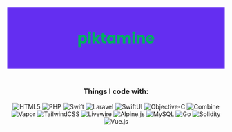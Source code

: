 <img alt="portrait" src="banner.png" />

#

<h3 align="center">Things I code with:</h3>
<p align="center">
  <img alt="HTML5" src="https://img.shields.io/badge/-Web-E34F26?style=for-the-badge&logo=html5&logoColor=white" />
  <img alt="PHP" src="https://img.shields.io/badge/-PHP-777BB4?style=for-the-badge&logo=php&logoColor=white" />
  <img alt="Swift" src="https://img.shields.io/badge/-Swift-F05138?style=for-the-badge&logo=swift&logoColor=white" />
  <img alt="Laravel" src="https://img.shields.io/badge/-Laravel-FF2D20?style=for-the-badge&logo=laravel&logoColor=white" />
  <img alt="SwiftUI" src="https://img.shields.io/badge/-SwiftUI-3955A3?style=for-the-badge&logo=swift&logoColor=white" />
  <img alt="Objective-C" src="https://img.shields.io/badge/-ObjectiveC-A8B9CC?style=for-the-badge&logo=c&logoColor=white" />
  <img alt="Combine" src="https://img.shields.io/badge/-Combine-00B2A5?style=for-the-badge&logo=swift&logoColor=white" />
  
  <img alt="Vapor" src="https://img.shields.io/badge/-Vapor-0D0D0D?style=for-the-badge&logo=vapor&logoColor=white" />
  
  <img alt="TailwindCSS" src="https://img.shields.io/badge/-TailwindCSS-06B6D4?style=for-the-badge&logo=tailwindcss&logoColor=white" />
  <img alt="Livewire" src="https://img.shields.io/badge/-Livewire-FB70A9?style=for-the-badge&logo=livewire&logoColor=white" />
  <img alt="Alpine.js" src="https://img.shields.io/badge/-Alpine.js-8BC0D0?style=for-the-badge&logo=alpinedotjs&logoColor=white" />
  <img alt="MySQL" src="https://img.shields.io/badge/-MySQL-4479A1?style=for-the-badge&logo=mysql&logoColor=white" />
  <img alt="Go" src="https://img.shields.io/badge/-Go-00ADD8?style=for-the-badge&logo=go&logoColor=white" />
  <img alt="Solidity" src="https://img.shields.io/badge/-Solidity-363636?style=for-the-badge&logo=solidity&logoColor=white" />
  <img alt="Vue.js" src="https://img.shields.io/badge/-Vue.js-4FC08D?style=for-the-badge&logo=vuedotjs&logoColor=green" />
</p>

# 
<!--
**piktamine/piktamine** is a ✨ _special_ ✨ repository because its `README.md` (this file) appears on your GitHub profile.

Here are some ideas to get you started:

- 🔭 I’m currently working on ...
- 🌱 I’m currently learning ...
- 👯 I’m looking to collaborate on ...
- 🤔 I’m looking for help with ...
- 💬 Ask me about ...
- 📫 How to reach me: ...
- 😄 Pronouns: ...
- ⚡ Fun fact: ...
-->
